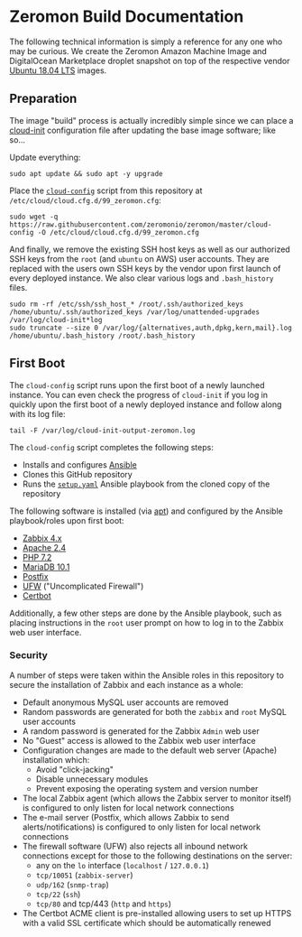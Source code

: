 # Zeromon Build Documentation

The following technical information is simply a reference for any one who may be curious.
We create the Zeromon Amazon Machine Image and DigitalOcean Marketplace droplet snapshot on top of the respective vendor [Ubuntu 18.04 LTS](https://www.ubuntu.com/) images.

## Preparation

The image "build" process is actually incredibly simple since we can place a [cloud-init](https://cloudinit.readthedocs.io/en/latest/) configuration file after updating the base image software; like so...

Update everything:

```
sudo apt update && sudo apt -y upgrade
```

Place the [`cloud-config`](cloud-config) script from this repository at `/etc/cloud/cloud.cfg.d/99_zeromon.cfg`:

```
sudo wget -q https://raw.githubusercontent.com/zeromonio/zeromon/master/cloud-config -O /etc/cloud/cloud.cfg.d/99_zeromon.cfg
```

And finally, we remove the existing SSH host keys as well as our authorized SSH keys from the `root` (and `ubuntu` on AWS) user accounts.
They are replaced with the users own SSH keys by the vendor upon first launch of every deployed instance.
We also clear various logs and `.bash_history` files.

```
sudo rm -rf /etc/ssh/ssh_host_* /root/.ssh/authorized_keys /home/ubuntu/.ssh/authorized_keys /var/log/unattended-upgrades /var/log/cloud-init*log
sudo truncate --size 0 /var/log/{alternatives,auth,dpkg,kern,mail}.log /home/ubuntu/.bash_history /root/.bash_history
```

## First Boot

The `cloud-config` script runs upon the first boot of a newly launched instance.
You can even check the progress of `cloud-init` if you log in quickly upon the first boot of a newly deployed instance and follow along with its log file:

```
tail -F /var/log/cloud-init-output-zeromon.log
```

The `cloud-config` script completes the following steps:
- Installs and configures [Ansible](https://www.ansible.com/)
- Clones this GitHub repository
- Runs the [`setup.yaml`](setup.yaml) Ansible playbook from the cloned copy of the repository

The following software is installed (via [apt](https://help.ubuntu.com/lts/serverguide/apt.html.en)) and configured by the Ansible playbook/roles upon first boot:

- [Zabbix 4.x](https://www.zabbix.com/)
- [Apache 2.4](https://httpd.apache.org/)
- [PHP 7.2](https://secure.php.net/)
- [MariaDB 10.1](https://mariadb.org/)
- [Postfix](http://www.postfix.org/)
- [UFW](https://help.ubuntu.com/community/UFW) ("Uncomplicated Firewall")
- [Certbot](https://certbot.eff.org/)

Additionally, a few other steps are done by the Ansible playbook, such as placing instructions in the `root` user prompt on how to log in to the Zabbix web user interface.

### Security

A number of steps were taken within the Ansible roles in this repository to secure the installation of Zabbix and each instance as a whole:
- Default anonymous MySQL user accounts are removed
- Random passwords are generated for both the `zabbix` and `root` MySQL user accounts
- A random password is generated for the Zabbix `Admin` web user
- No "Guest" access is allowed to the Zabbix web user interface
- Configuration changes are made to the default web server (Apache) installation which:
    * Avoid "click-jacking"
    * Disable unnecessary modules
    * Prevent exposing the operating system and version number
- The local Zabbix agent (which allows the Zabbix server to monitor itself) is configured to only listen for local network connections
- The e-mail server (Postfix, which allows Zabbix to send alerts/notifications) is configured to only listen for local network connections
- The firewall software (UFW) also rejects all inbound network connections except for those to the following destinations on the server:
    * any on the `lo` interface (`localhost` / `127.0.0.1`)
    * `tcp/10051` (`zabbix-server`)
    * `udp/162` (`snmp-trap`)
    * `tcp/22` (`ssh`)
    * `tcp/80` and tcp/443 (`http` and `https`)
- The Certbot ACME client is pre-installed allowing users to set up HTTPS with a valid SSL certificate which should be automatically renewed
